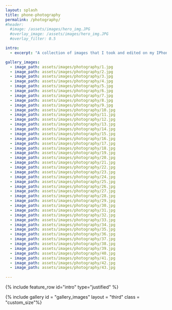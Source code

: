 ```yaml
---
layout: splash
title: phone-photography
permalink: /photography/
#header:
  #image: /assets/images/hero_img.JPG
  #overlay_image: /assets/images/hero_img.JPG
  #overlay_filter: 0.5

intro:
  - excerpt: "A collection of images that I took and edited on my IPhone. These images reflect the various visual scenes that have captured my attention over the years."

gallery_images:
  - image_path: assets/images/photography/1.jpg
  - image_path: assets/images/photography/2.jpg
  - image_path: assets/images/photography/3.jpg
  - image_path: assets/images/photography/4.jpg
  - image_path: assets/images/photography/5.jpg
  - image_path: assets/images/photography/6.jpg
  - image_path: assets/images/photography/7.jpg
  - image_path: assets/images/photography/8.jpg
  - image_path: assets/images/photography/9.jpg
  - image_path: assets/images/photography/10.jpg
  - image_path: assets/images/photography/11.jpg
  - image_path: assets/images/photography/12.jpg
  - image_path: assets/images/photography/13.jpg
  - image_path: assets/images/photography/14.jpg
  - image_path: assets/images/photography/15.jpg
  - image_path: assets/images/photography/16.jpg
  - image_path: assets/images/photography/17.jpg
  - image_path: assets/images/photography/18.jpg
  - image_path: assets/images/photography/19.jpg
  - image_path: assets/images/photography/20.jpg
  - image_path: assets/images/photography/21.jpg
  - image_path: assets/images/photography/22.jpg
  - image_path: assets/images/photography/23.jpg
  - image_path: assets/images/photography/24.jpg
  - image_path: assets/images/photography/25.jpg
  - image_path: assets/images/photography/26.jpg
  - image_path: assets/images/photography/27.jpg
  - image_path: assets/images/photography/28.jpg
  - image_path: assets/images/photography/29.jpg
  - image_path: assets/images/photography/30.jpg
  - image_path: assets/images/photography/31.jpg
  - image_path: assets/images/photography/32.jpg
  - image_path: assets/images/photography/33.jpg
  - image_path: assets/images/photography/34.jpg
  - image_path: assets/images/photography/35.jpg
  - image_path: assets/images/photography/36.jpg
  - image_path: assets/images/photography/37.jpg
  - image_path: assets/images/photography/38.jpg
  - image_path: assets/images/photography/39.jpg
  - image_path: assets/images/photography/40.jpg
  - image_path: assets/images/photography/41.jpg
  - image_path: assets/images/photography/42.jpg
  - image_path: assets/images/photography/43.jpg
  
---
```

<link rel="stylesheet" href="{{ site.baseurl }}/assets/css/style.css">


{% include feature_row id="intro" type="justified" %}

{% include gallery id = "gallery_images" layout = "third" class = "custom_size"%}
